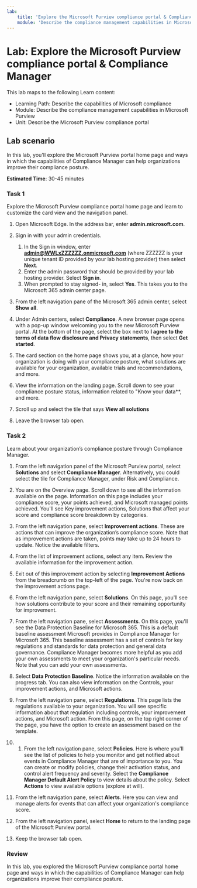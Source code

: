 ```yaml
---
lab:
    title: 'Explore the Microsoft Purview compliance portal & Compliance Manager'
    module: 'Describe the compliance management capabilities in Microsoft Purview'
---
```


# Lab: Explore the Microsoft Purview compliance portal & Compliance Manager

This lab maps to the following Learn content:

- Learning Path: Describe the capabilities of Microsoft compliance
- Module: Describe the compliance management capabilities in Microsoft Purview
- Unit: Describe the Microsoft Purview compliance portal

## Lab scenario

In this lab, you'll explore the Microsoft Purview portal home page and ways in which the capabilities of Compliance Manager can help organizations improve their compliance posture.

**Estimated Time**: 30-45 minutes

### Task 1

Explore the Microsoft Purview compliance portal home page and learn to customize the card view and the navigation panel.

1. Open Microsoft Edge. In the address bar, enter **admin.microsoft.com**.
1. Sign in with your admin credentials.
    1. In the Sign in window, enter **admin@WWLxZZZZZZ.onmicrosoft.com** (where ZZZZZZ is your unique tenant ID provided by your lab hosting provider) then select **Next**.
    1. Enter the admin password that should be provided by your lab hosting provider. Select **Sign in**.
    1. When prompted to stay signed- in, select **Yes**. This takes you to the Microsoft 365 admin center page.

1. From the left navigation pane of the Microsoft 365 admin center, select **Show all**.

1. Under Admin centers, select **Compliance**.  A new browser page opens with a pop-up window welcoming  you to the new Microsoft Purview portal. At the bottom of the page, select the box next to **I agree to the terms of data flow disclosure and Privacy statements**, then select **Get started**.

1. The card section on the home page shows you, at a glance, how your organization is doing with your compliance posture, what solutions are available for your organization, available trials and recommendations, and more.

1. View the information on the landing page.  Scroll down to see your compliance posture status, information related to "Know your data**, and more.

1. Scroll up and select the tile that says **View all solutions**

1. Leave the browser tab open.

### Task 2

Learn about your organization’s compliance posture through Compliance Manager.

1. From the left navigation panel of the Microsoft Purview portal, select **Solutions** and select **Compliance Manager**.  Alternatively, you could select the tile for Compliance Manager, under Risk and Compliance.

1. You are on the Overview page. Scroll down to see all the information available on the page.  Information on this page includes your compliance score, your points achieved, and Microsoft managed points achieved.   You'll see Key improvement actions, Solutions that affect your score and compliance score breakdown by categories.

1. From the left navigation pane, select **Improvement actions**.  These are actions that can improve the organization’s compliance score. Note that as improvement actions are taken, points may take up to 24 hours to update.  Notice the available filters.

1. From the list of improvement actions, select any item.  Review the available information for the improvement action.

1. Exit out of this improvement action by selecting **Improvement Actions** from the breadcrumb on the top-left of the page.  You're now back on the improvement actions page.

1. From the left navigation pane, select **Solutions**. On this page, you'll see how solutions contribute to your score and their remaining opportunity for improvement.

1. From the left navigation pane, select **Assessments**. On this page, you'll see the Data Protection Baseline for Microsoft 365.  This is a default baseline assessment Microsoft provides in Compliance Manager for Microsoft 365.  This baseline assessment has a set of controls for key regulations and standards for data protection and general data governance. Compliance Manager becomes more helpful as you add your own assessments to meet your organization's particular needs.  Note that you can add your own assessments.

1. Select **Data Protection Baseline**.  Notice the information available on the progress tab.  You can also view information on the Controls, your improvement actions, and Microsoft actions.  

1. From the left navigation pane, select **Regulations**.  This page lists the regulations available to your organization. You will see specific information about that regulation including controls, your improvement actions, and Microsoft action. From this page, on the top right corner of the page, you have the option to create an assessment based on the template.

1. 1. From the left navigation pane, select **Policies**. Here is where you'll see the list of policies to help you monitor and get notified about events in Compliance Manager that are of importance to you. You can create or modify policies, change their activation status, and control alert frequency and severity. Select the **Compliance Manager Default Alert Policy** to view details about the policy.  Select **Actions** to view available options (explore at will).

1. From the left navigation pane, select **Alerts**.   Here you can view and manage alerts for events that can affect your organization's compliance score. 

1. From the left navigation panel, select **Home** to return to the landing page of the Microsoft Purview portal.

1. Keep the browser tab open.

### Review

In this lab, you explored the Microsoft Purview compliance portal home page and ways in which the capabilities of Compliance Manager can help organizations improve their compliance posture.

